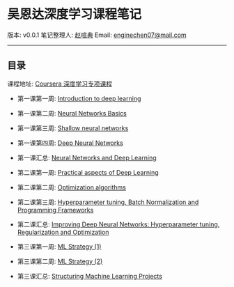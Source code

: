 # 吴恩达深度学习课程笔记

版本: v0.0.1
笔记整理人: [赵喧典](https://github.com/Engine-Treasure)
Email: [enginechen07@mail.com](mailto:enginechen07@gmail.com)

---

## 目录

课程地址: [Coursera 深度学习专项课程](https://www.coursera.org/specializations/deep-learning)

* 第一课第一周: [Introduction to deep learning](c1_w1.md)
* 第一课第二周: [Neural Networks Basics](c1_w2.md)
* 第一课第三周: [Shallow neural networks](c1_w3.md)
* 第一课第四周: [Deep Neural Networks](c1_w3.md)
* 第一课汇总: [Neural Networks and Deep Learning](c1.md)

* 第二课第一周: [Practical aspects of Deep Learning](c2_w1.md)
* 第二课第二周: [Optimization algorithms](c2_w2.md)
* 第二课第三周: [Hyperparameter tuning, Batch Normalization and Programming Frameworks](c2_w3.md)
* 第二课汇总: [Improving Deep Neural Networks: Hyperparameter tuning, Regularization and Optimization](c2.md)

* 第三课第一周: [ML Strategy (1)](c3_w1.md)
* 第三课第二周: [ML Strategy (2)](c3_w2.md)
* 第三课汇总: [Structuring Machine Learning Projects](c3.md)
